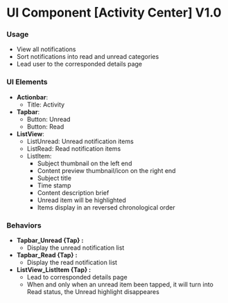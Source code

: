 # UI Component [Activity Center] V1.0
### Usage
- View all notifications
- Sort notifications into read and unread categories 
- Lead user to the corresponded details page

### UI Elements
- **Actionbar**:
  - Title: Activity
- **Tapbar**:
  - Button: Unread
  - Button: Read
- **ListView**:
  - ListUnread: Unread notification items 
  - ListRead: Read notification items 
  - ListItem: 
    - Subject thumbnail on the left end
    - Content preview thumbnail/icon on the right end
    - Subject title
    - Time stamp
    - Content description brief
    - Unread item will be highlighted
    - Items display in an reversed chronological order
 
### Behaviors 
- **Tapbar_Unread {Tap} :**
  - Display the unread notification list
- **Tapbar_Read {Tap} :**
  - Display the read notification list
- **ListView_ListItem {Tap} :**
  - Lead to corresponded details page
  - When and only when an unread item been tapped, it will turn into Read status, the Unread highlight disappeares
